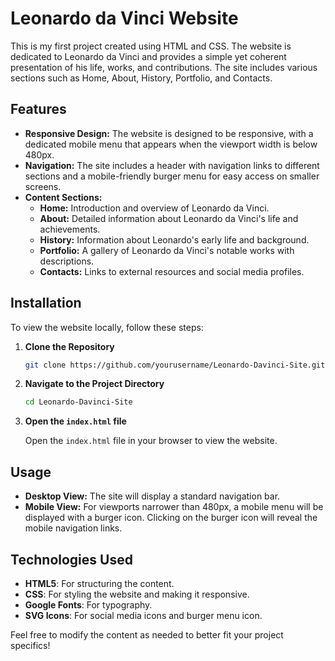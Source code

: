 # Leonardo da Vinci Website

This is my first project created using HTML and CSS. The website is dedicated to Leonardo da Vinci and provides a simple yet coherent presentation of his life, works, and contributions. The site includes various sections such as Home, About, History, Portfolio, and Contacts.

## Features

- **Responsive Design:** The website is designed to be responsive, with a dedicated mobile menu that appears when the viewport width is below 480px.
- **Navigation:** The site includes a header with navigation links to different sections and a mobile-friendly burger menu for easy access on smaller screens.
- **Content Sections:**
  - **Home:** Introduction and overview of Leonardo da Vinci.
  - **About:** Detailed information about Leonardo da Vinci's life and achievements.
  - **History:** Information about Leonardo's early life and background.
  - **Portfolio:** A gallery of Leonardo da Vinci's notable works with descriptions.
  - **Contacts:** Links to external resources and social media profiles.

## Installation

To view the website locally, follow these steps:

1. **Clone the Repository**

   ```bash
   git clone https://github.com/yourusername/Leonardo-Davinci-Site.git
   ```

2. **Navigate to the Project Directory**

   ```bash
   cd Leonardo-Davinci-Site
   ```

3. **Open the `index.html` file**

   Open the `index.html` file in your browser to view the website.

## Usage

- **Desktop View:** The site will display a standard navigation bar.
- **Mobile View:** For viewports narrower than 480px, a mobile menu will be displayed with a burger icon. Clicking on the burger icon will reveal the mobile navigation links. 

## Technologies Used

- **HTML5**: For structuring the content.
- **CSS**: For styling the website and making it responsive.
- **Google Fonts**: For typography.
- **SVG Icons**: For social media icons and burger menu icon.


Feel free to modify the content as needed to better fit your project specifics!